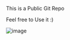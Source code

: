 This is a Public Git Repo

Feel free to Use it    :)




![image](https://github.com/user-attachments/assets/5897112d-b932-4049-8517-5801addf7011)
